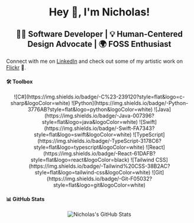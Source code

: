 <h1 align="center">Hey 👋, I'm Nicholas!</h1>
<h2 align="center"> 👨‍💻 Software Developer | 💡 Human-Centered Design Advocate | 🌍 FOSS Enthusiast</h2>

Connect with me on [LinkedIn](https://www.linkedin.com/in/nicholas-rios/) and check out some of my artistic work on [Flickr](https://www.flickr.com/photos/nicholas-rios/) 📸.

#### 🛠️ Toolbox
<div align="center">  
  ![C#](https://img.shields.io/badge/-C%23-239120?style=flat&logo=c-sharp&logoColor=white)
  ![Python](https://img.shields.io/badge/-Python-3776AB?style=flat&logo=python&logoColor=white)
  ![Java](https://img.shields.io/badge/-Java-007396?style=flat&logo=java&logoColor=white)
  ![Swift](https://img.shields.io/badge/-Swift-FA7343?style=flat&logo=swift&logoColor=white)
  ![TypeScript](https://img.shields.io/badge/-TypeScript-3178C6?style=flat&logo=typescript&logoColor=white)
  ![React](https://img.shields.io/badge/-React-61DAFB?style=flat&logo=react&logoColor=black)
  ![Tailwind CSS](https://img.shields.io/badge/-Tailwind%20CSS-38B2AC?style=flat&logo=tailwind-css&logoColor=white)
  ![Git](https://img.shields.io/badge/-Git-F05032?style=flat&logo=git&logoColor=white)
</div>

#### 📊 GitHub Stats
<div align="center">
  <img src="https://github-readme-stats.vercel.app/api?username=RiosNicholas&show_icons=true" alt="Nicholas's GitHub Stats">
</div>





